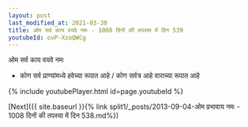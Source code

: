 ```yaml
---
layout: post
last_modified_at: 2021-03-30
title: ओम सर्व काय वयवे नमः - 1008 दिनों की तपस्या में दिन 539
youtubeId: ovP-XzoQWCg
---
```

 
 
 ओम सर्व काय वयवे नमः  
 
 -  कोण सर्व प्राण्यांमध्ये हवेच्या रूपात आहे / कोण सर्वत्र आहे वाराच्या रूपात आहे 
 
  
 
  
 
 
 
 
 
 


{% include youtubePlayer.html id=page.youtubeId %}
 
[Next]({{ site.baseurl }}{% link  split1/_posts/2013-09-04-ओम प्रभावाय नमः - 1008 दिनों की तपस्या में दिन 538.md%})
 

